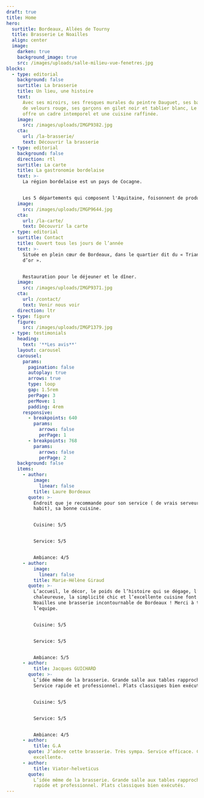 ```yaml
---
draft: true
title: Home
hero:
  surtitle: Bordeaux, Allées de Tourny
  title: Brasserie Le Noailles
  align: center
  image:
    darken: true
    background_image: true
    src: /images/uploads/salle-milieu-vue-fenetres.jpg
blocks:
  - type: editorial
    background: false
    surtitle: La brasserie
    title: Un lieu, une histoire
    text:
      Avec ses miroirs, ses fresques murales du peintre Dauguet, ses banquettes
      de velours rouge, ses garçons en gilet noir et tablier blanc, Le Noailles
      offre un cadre intemporel et une cuisine raffinée.
    image:
      src: /images/uploads/IMGP9382.jpg
    cta:
      url: /la-brasserie/
      text: Découvrir la brasserie
  - type: editorial
    background: false
    direction: rtl
    surtitle: La carte
    title: La gastronomie bordelaise
    text: >-
      La région bordelaise est un pays de Cocagne.


      Les 5 départements qui composent l'Aquitaine, foisonnent de produits gourmands dont le Noailles s'inspire pour concocter des mets savoureux et authentiques : lamproie, cèpes, asperges de Blaye, caviar de Gironde, fraises de Dordogne ou du Lot et Garonne, foie gras et volailles des Landes, truffes du Périgord…
    image:
      src: /images/uploads/IMGP9644.jpg
    cta:
      url: /la-carte/
      text: Découvrir la carte
  - type: editorial
    surtitle: Contact
    title: Ouvert tous les jours de l’année
    text: >-
      Située en plein cœur de Bordeaux, dans le quartier dit du « Triangle
      d’or ».


      Restauration pour le déjeuner et le dîner.
    image:
      src: /images/uploads/IMGP9371.jpg
    cta:
      url: /contact/
      text: Venir nous voir
    direction: ltr
  - type: figure
    figure:
      src: /images/uploads/IMGP1379.jpg
  - type: testimonials
    heading:
      text: '**Les avis**'
    layout: carousel
    carousel:
      params:
        pagination: false
        autoplay: true
        arrows: true
        type: loop
        gap: 1.5rem
        perPage: 3
        perMove: 1
        padding: 4rem
      responsive:
        - breakpoints: 640
          params:
            arrows: false
            perPage: 1
        - breakpoints: 768
          params:
            arrows: false
            perPage: 2
    background: false
    items:
      - author:
          image:
            linear: false
          title: Laure Bordeaux
        quote: >-
          Endroit que je recommande pour son service ( de vrais serveurs en
          habit), sa bonne cuisine.


          Cuisine: 5/5 


          Service: 5/5


          Ambiance: 4/5
      - author:
          image:
            linear: false
          title: Marie-Hélène Giraud
        quote: >-
          L’accueil, le décor, le poids de l’histoire qui se dégage, l’ambiance
          chaleureuse, la simplicité chic et l’excellente cuisine font du
          Noailles une brasserie incontournable de Bordeaux ! Merci à toute
          l’equipe.


          Cuisine: 5/5


          Service: 5/5


          Ambiance: 5/5
      - author:
          title: Jacques GUICHARD
        quote: >-
          L’idée même de la brasserie. Grande salle aux tables rapprochées.
          Service rapide et professionnel. Plats classiques bien exécutés.


          Cuisine: 5/5


          Service: 5/5


          Ambiance: 4/5
      - author:
          title: G.A
        quote: J’adore cette brasserie. Très sympa. Service efficace. Cuisine
          excellente.
      - author:
          title: Viator-helveticus
        quote:
          L’idée même de la brasserie. Grande salle aux tables rapprochées. Service
          rapide et professionnel. Plats classiques bien exécutés.
---
```

